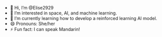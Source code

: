 - 👋 Hi, I’m @Elise2929
- 👀 I’m interested in space, AI, and machine learning.
- 🌱 I’m currently learning how to develop a reinforced learning AI model.
- 😄 Pronouns: She/her
- ⚡ Fun fact: I can speak Mandarin!

<!---
Elise2929/Elise2929 is a ✨ special ✨ repository because its `README.md` (this file) appears on your GitHub profile.
You can click the Preview link to take a look at your changes.
--->
